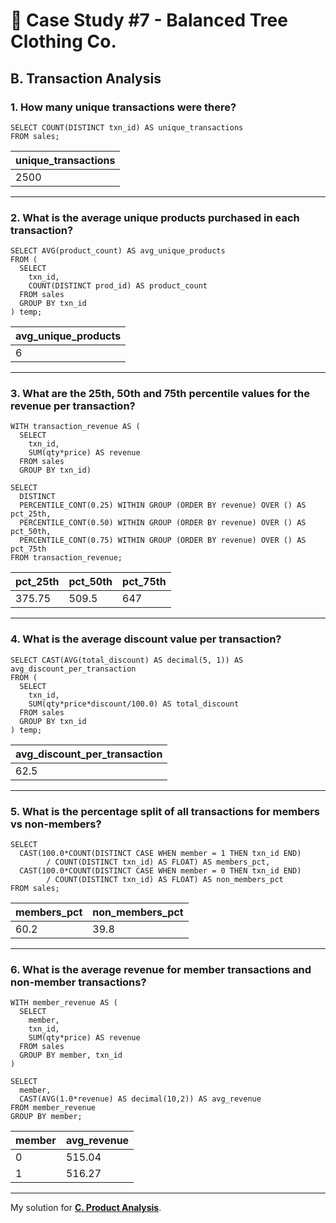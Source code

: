 # 👕 Case Study #7 - Balanced Tree Clothing Co.
## B. Transaction Analysis
### 1. How many unique transactions were there?
```TSQL
SELECT COUNT(DISTINCT txn_id) AS unique_transactions
FROM sales;
```
| unique_transactions  |
|----------------------|
| 2500                 |

---
### 2. What is the average unique products purchased in each transaction?
```TSQL
SELECT AVG(product_count) AS avg_unique_products
FROM (
  SELECT 
    txn_id,
    COUNT(DISTINCT prod_id) AS product_count
  FROM sales 
  GROUP BY txn_id
) temp;
```
| avg_unique_products  |
|----------------------|
| 6                    |

---
### 3. What are the 25th, 50th and 75th percentile values for the revenue per transaction?
```TSQL
WITH transaction_revenue AS (
  SELECT 
    txn_id,
    SUM(qty*price) AS revenue
  FROM sales
  GROUP BY txn_id)

SELECT 
  DISTINCT 
  PERCENTILE_CONT(0.25) WITHIN GROUP (ORDER BY revenue) OVER () AS pct_25th,
  PERCENTILE_CONT(0.50) WITHIN GROUP (ORDER BY revenue) OVER () AS pct_50th,
  PERCENTILE_CONT(0.75) WITHIN GROUP (ORDER BY revenue) OVER () AS pct_75th
FROM transaction_revenue;
```
| pct_25th | pct_50th | pct_75th  |
|----------|----------|-----------|
| 375.75   | 509.5    | 647       |

---
### 4. What is the average discount value per transaction?
```TSQL
SELECT CAST(AVG(total_discount) AS decimal(5, 1)) AS avg_discount_per_transaction
FROM (
  SELECT 
    txn_id,
    SUM(qty*price*discount/100.0) AS total_discount
  FROM sales
  GROUP BY txn_id
) temp;
```
| avg_discount_per_transaction  |
|-------------------------------|
| 62.5                          |

---
### 5. What is the percentage split of all transactions for members vs non-members?
```TSQL
SELECT 
  CAST(100.0*COUNT(DISTINCT CASE WHEN member = 1 THEN txn_id END) 
		/ COUNT(DISTINCT txn_id) AS FLOAT) AS members_pct,
  CAST(100.0*COUNT(DISTINCT CASE WHEN member = 0 THEN txn_id END)
		/ COUNT(DISTINCT txn_id) AS FLOAT) AS non_members_pct
FROM sales;
```
| members_pct | non_members_pct  |
|---------|--------------|
| 60.2    | 39.8         |

---
### 6. What is the average revenue for member transactions and non-member transactions?
```TSQL
WITH member_revenue AS (
  SELECT 
    member,
    txn_id,
    SUM(qty*price) AS revenue
  FROM sales
  GROUP BY member, txn_id
) 

SELECT 
  member,
  CAST(AVG(1.0*revenue) AS decimal(10,2)) AS avg_revenue
FROM member_revenue
GROUP BY member;
```
| member | avg_revenue  |
|--------|--------------|
| 0      | 515.04       |
| 1      | 516.27       |

---
My solution for **[C. Product Analysis](https://github.com/qanhnn12/8-Week-SQL-Challenge/blob/main/Case%20Study%20%237%20-%20Balanced%20Tree%20Clothing%20Co./Solution/C.%20Product%20Analysis.md)**.
